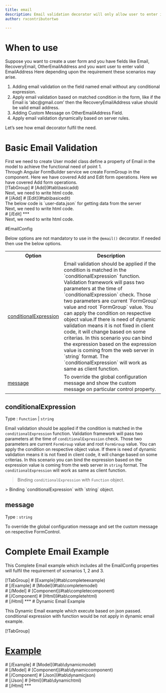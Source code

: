 ```yaml
---
title: email 
description: Email validation decorator will only allow user to enter input which is in the correct email format.
author: rxcontributortwo

---
```

# When to use
Suppose you want to create a user form and you have fields like Email, RecoveryEmail, OtherEmailAddress and you want user to enter valid EmailAddress Here depending upon the requirement these scenarios may arise.

<ol>
    <li>Adding email validation on the field named email without any conditional expression.</li>
    <li>Apply email validation based on matched condition in the form, like if the Email is ‘abc@gmail.com’ then the RecoveryEmailAddress value should be valid email address.</li>
    <li>Adding Custom Message on OtherEmailAddress Field.</li>
    <li>Apply email validation dynamically based on server rules.</li>
</ol>

Let’s see how email decorator fulfil the need.

# Basic Email Validation

<data-scope scope="['decorator']">
First we need to create User model class define a property of Email in the model to achieve the functional need of point 1.
<div component="app-code" key="email-add-model"></div> 
</data-scope>
Through Angular FormBuilder service we create FormGroup in the component.
<data-scope scope="['decorator']">
Here we have covered Add and Edit form operations. 
</data-scope>

<data-scope scope="['validator','template-driven']">
Here we have covered Add form operations. 
</data-scope>

<data-scope scope="['decorator']">
<div component="app-tabs" key="basic-operations"></div>
[!TabGroup]
# [Add](#tab\basicadd)
<div component="app-code" key="email-add-component"></div> 
Next, we need to write html code.
<div component="app-code" key="email-add-html"></div> 
<div component="app-example-runner" ref-component="app-email-add"></div>
# [/Add]
# [Edit](#tab\basicedit)
<div component="app-code" key="email-edit-component"></div> 
The below code is `user-data.json` for getting data from the server
<div component="app-code" key="email-edit-json"></div> 
Next, we need to write html code.
<div component="app-code" key="email-edit-html"></div> 
<div component="app-example-runner" ref-component="app-email-edit"></div>
# [/Edit]
***
</data-scope>

<data-scope scope="['validator','template-driven']">
<div component="app-code" key="email-add-component"></div> 
Next, we need to write html code.
<div component="app-code" key="email-add-html"></div> 
<div component="app-example-runner" ref-component="app-email-add"></div>
</data-scope>

#EmailConfig

Below options are not mandatory to use in the `@email()` decorator. If needed then use the below options.

<table class="table table-bordered table-striped">
<tr><th>Option</th><th>Description</th></tr>
<tr><td><a href="#conditionalExpression" (click)='scrollTo("#conditionalExpression")' title="conditionalExpression">conditionalExpression</a></td><td>Email validation should be applied if the condition is matched in the `conditionalExpression` function. Validation framework will pass two parameters at the time of `conditionalExpression` check. Those two parameters are current `FormGroup` value and root `FormGroup` value. You can apply the condition on respective object value.If there is need of dynamic validation means it is not fixed in client code, it will change based on some criterias. In this scenario you can bind the expression based on the expression value is coming from the web server in `string` format. The `conditionalExpression` will work as same as client function.</td></tr>
<tr><td><a href="#message" (click)='scrollTo("#message")' title="message">message</a></td><td>To override the global configuration message and show the custom message on particular control property.</td></tr>
</table>

## conditionalExpression 
Type :  `Function`  |  `string` 

Email validation should be applied if the condition is matched in the `conditionalExpression` function. Validation framework will pass two parameters at the time of `conditionalExpression` check. Those two parameters are current `FormGroup` value and root `FormGroup` value. You can apply the condition on respective object value.
If there is need of dynamic validation means it is not fixed in client code, it will change based on some criterias. In this scenario you can bind the expression based on the expression value is coming from the web server in `string` format. The `conditionalExpression` will work as same as client function.

> Binding `conditionalExpression` with `Function` object.
<div component="app-code" key="email-conditionalExpressionExampleFunction-model"></div> 
> Binding `conditionalExpression` with `string` object.
<div component="app-code" key="email-conditionalExpressionExampleString-model"></div> 

<div component="app-example-runner" ref-component="app-email-conditionalExpression" title="email decorators with conditionalExpression" key="conditionalExpression"></div>

## message 
Type :  `string` 

To override the global configuration message and set the custom message on respective FormControl.

<div component="app-code" key="email-messageExample-model"></div> 
<div component="app-example-runner" ref-component="app-email-message" title="email decorators with message" key="message"></div>

# Complete Email Example

This Complete Email example which includes all the EmailConfig properties will fulfil the requirement of scenarios 1, 2 and
 3.

<div component="app-tabs" key="complete"></div>
[!TabGroup]
# [Example](#tab\completeexample)
<div component="app-example-runner" ref-component="app-email-complete"></div>
# [/Example]
<data-scope scope="['decorator']">
# [Model](#tab\completemodel)
<div component="app-code" key="email-complete-model"></div> 
# [/Model]
</data-scope>
# [Component](#tab\completecomponent)
<div component="app-code" key="email-complete-component"></div> 
# [/Component]
# [Html](#tab\completehtml)
<div component="app-code" key="email-complete-html"></div>
# [/Html]
***

<data-scope scope="['decorator','validator']">
# Dynamic Email Example

This Dynamic Email example which execute based on json passed. conditional expression with function would be not apply in dynamic email example. 

<div component="app-tabs" key="dynamic"></div>

[!TabGroup]
# [Example](#tab\dynamicexample)
<div component="app-example-runner" ref-component="app-email-dynamic"></div>
# [/Example]
<data-scope scope="['decorator']">
# [Model](#tab\dynamicmodel)
<div component="app-code" key="email-dynamic-model"></div>
# [/Model]
</data-scope>
# [Component](#tab\dynamiccomponent)
<div component="app-code" key="email-dynamic-component"></div>
# [/Component]
# [Json](#tab\dynamicjson)
<div component="app-code" key="email-dynamic-json"></div>
# [/Json]
# [Html](#tab\dynamichtml)
<div component="app-code" key="email-dynamic-html"></div> 
# [/Html]
***
</data-scope>

